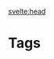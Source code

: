 <script lang="ts">
  import TagsList from "$lib/components/TagsList.svelte";
  import { siteTitle } from "$lib/config";

  export let data;
</script>

<!-- TODO: edit the meta for SEO -->

<svelte:head>
  <title>Tags | {siteTitle}</title>
  <meta name="Home of my blog post tags" />
</svelte:head>

# Tags

<TagsList uniqueTags={data.uniqueTags} />

<style lang="scss">
  h1 {
		margin-bottom: 2rem;
	}
</style>
